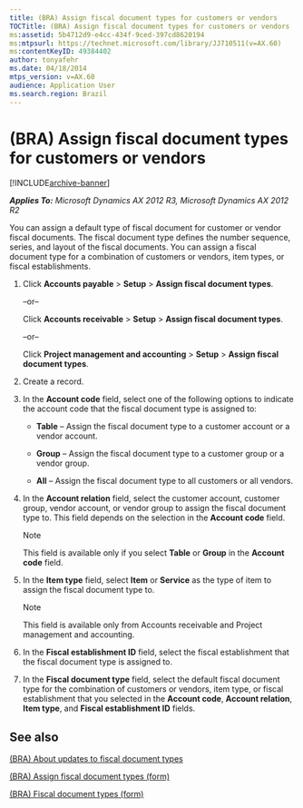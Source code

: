 ```yaml
---
title: (BRA) Assign fiscal document types for customers or vendors
TOCTitle: (BRA) Assign fiscal document types for customers or vendors
ms:assetid: 5b4712d9-e4cc-434f-9ced-397cd8620194
ms:mtpsurl: https://technet.microsoft.com/library/JJ710511(v=AX.60)
ms:contentKeyID: 49384402
author: tonyafehr
ms.date: 04/18/2014
mtps_version: v=AX.60
audience: Application User
ms.search.region: Brazil
---
```


# (BRA) Assign fiscal document types for customers or vendors 


[!INCLUDE[archive-banner](includes/archive-banner.md)]


_**Applies To:** Microsoft Dynamics AX 2012 R3, Microsoft Dynamics AX 2012 R2_

You can assign a default type of fiscal document for customer or vendor fiscal documents. The fiscal document type defines the number sequence, series, and layout of the fiscal documents. You can assign a fiscal document type for a combination of customers or vendors, item types, or fiscal establishments.

1.  Click **Accounts payable** \> **Setup** \> **Assign fiscal document types**.
    
    –or–
    
    Click **Accounts receivable** \> **Setup** \> **Assign fiscal document types**.
    
    –or–
    
    Click **Project management and accounting** \> **Setup** \> **Assign fiscal document types**.

2.  Create a record.

3.  In the **Account code** field, select one of the following options to indicate the account code that the fiscal document type is assigned to:
    
      - **Table** – Assign the fiscal document type to a customer account or a vendor account.
    
      - **Group** – Assign the fiscal document type to a customer group or a vendor group.
    
      - **All** – Assign the fiscal document type to all customers or all vendors.

4.  In the **Account relation** field, select the customer account, customer group, vendor account, or vendor group to assign the fiscal document type to. This field depends on the selection in the **Account code** field.
    

    > [!NOTE]
    > <P>This field is available only if you select <STRONG>Table</STRONG> or <STRONG>Group</STRONG> in the <STRONG>Account code</STRONG> field.</P>



5.  In the **Item type** field, select **Item** or **Service** as the type of item to assign the fiscal document type to.
    

    > [!NOTE]
    > <P>This field is available only from Accounts receivable and Project management and accounting.</P>



6.  In the **Fiscal establishment ID** field, select the fiscal establishment that the fiscal document type is assigned to.

7.  In the **Fiscal document type** field, select the default fiscal document type for the combination of customers or vendors, item type, or fiscal establishment that you selected in the **Account code**, **Account relation**, **Item type**, and **Fiscal establishment ID** fields.

## See also

[(BRA) About updates to fiscal document types](bra-about-updates-to-fiscal-document-types.md)

[(BRA) Assign fiscal document types (form)](https://technet.microsoft.com/library/jj710506\(v=ax.60\))

[(BRA) Fiscal document types (form)](https://technet.microsoft.com/library/jj710551\(v=ax.60\))

  


